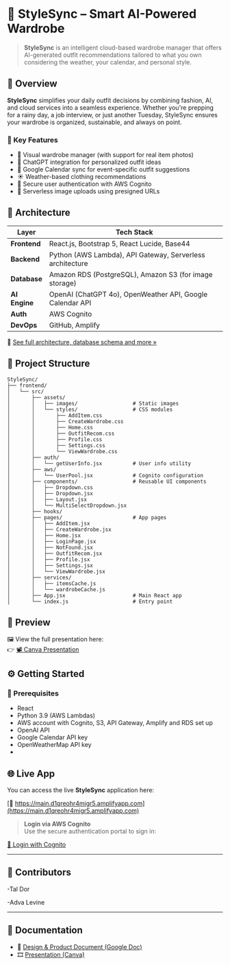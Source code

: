 # 👗 StyleSync – Smart AI-Powered Wardrobe

> **StyleSync** is an intelligent cloud-based wardrobe manager that offers AI-generated outfit recommendations tailored to what you own considering the weather, your calendar, and personal style.


## 🚀 Overview

**StyleSync** simplifies your daily outfit decisions by combining fashion, AI, and cloud services into a seamless experience. Whether you're prepping for a rainy day, a job interview, or just another Tuesday, StyleSync ensures your wardrobe is organized, sustainable, and always on point.

### 🧠 Key Features

- 📸 Visual wardrobe manager (with support for real item photos)
- 🧠 ChatGPT integration for personalized outfit ideas
- 📅 Google Calendar sync for event-specific outfit suggestions
- ☀️ Weather-based clothing recommendations
- 🔐 Secure user authentication with AWS Cognito
- 📂 Serverless image uploads using presigned URLs


## 🧱 Architecture

| Layer         | Tech Stack                                                                 |
|--------------|-----------------------------------------------------------------------------|
| **Frontend** | React.js, Bootstrap 5, React Lucide, Base44                                 |
| **Backend**  | Python (AWS Lambda), API Gateway, Serverless architecture                   |
| **Database** | Amazon RDS (PostgreSQL), Amazon S3 (for image storage)                      |
| **AI Engine**| OpenAI (ChatGPT 4o), OpenWeather API, Google Calendar API                   |
| **Auth**     | AWS Cognito                                                                 |
| **DevOps**   | GitHub, Amplify                                                             |

📖 [See full architecture, database schema and more »](https://docs.google.com/document/d/1ZKNXdOoVsXKeEqCixGz9XjZz7PlInmsP1lvIcFWbmcI/edit?usp=sharing)


## 📂 Project Structure

```text
StyleSync/
├── frontend/
│   └── src/
│       ├── assets/
│       │   ├── images/                  # Static images
│       │   └── styles/                  # CSS modules
│       │       ├── AddItem.css
│       │       ├── CreateWardrobe.css
│       │       ├── Home.css
│       │       ├── OutfitRecom.css
│       │       ├── Profile.css
│       │       ├── Settings.css
│       │       └── ViewWardrobe.css
│       ├── auth/
│       │   └── getUserInfo.jsx          # User info utility
│       ├── aws/
│       │   └── UserPool.jsx             # Cognito configuration
│       ├── components/                  # Reusable UI components
│       │   ├── Dropdown.css
│       │   ├── Dropdown.jsx
│       │   ├── Layout.jsx
│       │   └── MultiSelectDropdown.jsx
│       ├── hooks/
│       ├── pages/                       # App pages
│       │   ├── AddItem.jsx
│       │   ├── CreateWardrobe.jsx
│       │   ├── Home.jsx
│       │   ├── LoginPage.jsx
│       │   ├── NotFound.jsx
│       │   ├── OutfitRecom.jsx
│       │   ├── Profile.jsx
│       │   ├── Settings.jsx
│       │   └── ViewWardrobe.jsx
│       ├── services/
│       │   ├── itemsCache.js
│       │   └── wardrobeCache.js
│       ├── App.jsx                      # Main React app
│       └── index.js                     # Entry point
```
## 📸 Preview

🖼️ View the full presentation here:  
👉 [📽️ Canva Presentation](https://www.canva.com/design/DAGoXQ5NmL8/3Joqi5oPXk0UjTp440KRMw/edit?utm_content=DAGoXQ5NmL8&utm_campaign=designshare&utm_medium=link2&utm_source=sharebutton)


## ⚙️ Getting Started

### 🔐 Prerequisites

- React
- Python 3.9 (AWS Lambdas)
- AWS account with Cognito, S3, API Gateway, Amplify and RDS set up
- OpenAI API
- Google Calendar API key
- OpenWeatherMap API key
- 

## 🌐 Live App

You can access the live **StyleSync** application here:

[🔗 https://main.d1qreohr4migr5.amplifyapp.com](https://main.d1qreohr4migr5.amplifyapp.com)

> **Login via AWS Cognito**  
Use the secure authentication portal to sign in:

[🔐 Login with Cognito](https://us-east-1lvylnwjnh.auth.us-east-1.amazoncognito.com/login?client_id=6jt8p3s82dcj78eomqpra1qo0i&response_type=code&scope=email+openid+profile&redirect_uri=https://main.d1qr_)

---
## 🤝 Contributors
-Tal Dor

-Adva Levine

---
## 📄 Documentation

- 📘 [Design & Product Document (Google Doc)](https://docs.google.com/document/d/1ZKNXdOoVsXKeEqCixGz9XjZz7PlInmsP1lvIcFWbmcI/edit?usp=sharing)
- 🎞️ [Presentation (Canva)](https://www.canva.com/design/DAGoXQ5NmL8/3Joqi5oPXk0UjTp440KRMw/edit?utm_content=DAGoXQ5NmL8&utm_campaign=designshare&utm_medium=link2&utm_source=sharebutton)

